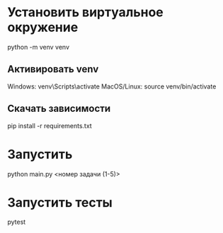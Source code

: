 # Установить виртуальное окружение
python -m venv venv
## Активировать venv
Windows: venv\Scripts\activate
MacOS/Linux: source venv/bin/activate
## Скачать зависимости
pip install -r requirements.txt
# Запустить
python main.py <номер задачи (1-5)>
# Запустить тесты
pytest
